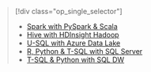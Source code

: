 > [!div class="op_single_selector"]
> * [Spark with PySpark & Scala](../articles/machine-learning/team-data-science-process/walkthroughs-spark.md)
> * [Hive with HDInsight Hadoop](../articles/machine-learning/team-data-science-process/walkthroughs-hdinsight-hadoop.md)
> * [U-SQL with Azure Data Lake](../articles/machine-learning/team-data-science-process/walkthroughs-azure-data-lake.md)
> * [R, Python & T-SQL with SQL Server](../articles/machine-learning/team-data-science-process/walkthroughs-sql-server.md)
> * [T-SQL & Python with SQL DW](../articles/machine-learning/team-data-science-process/walkthroughs-sql-data-warehouse.md)
> 
> 

